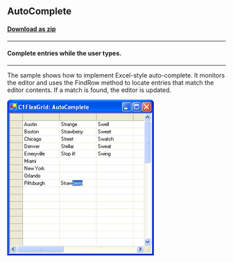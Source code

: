 ## AutoComplete
#### [Download as zip](https://grapecity.github.io/DownGit/#/home?url=https://github.com/GrapeCity/ComponentOne-WinForms-Samples/tree/master/NetFramework\FlexGrid\CS\AutoComplete)
____
#### Complete entries while the user types.
____
The sample shows how to implement Excel-style auto-complete.
It monitors the editor and uses the FindRow method to locate entries that match the editor contents.
If a match is found, the editor is updated.

![screenshot](screenshot.PNG)
